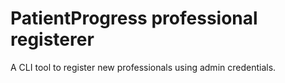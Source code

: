 # PatientProgress professional registerer

A CLI tool to register new professionals using admin credentials.
